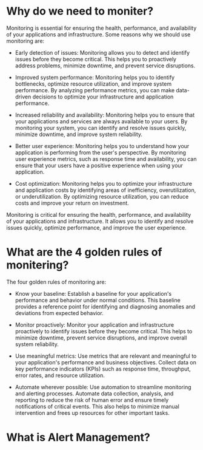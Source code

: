 # Why do we need to moniter?

Monitoring is essential for ensuring the health, performance, and availability of your applications and infrastructure. Some reasons why we should use monitoring are:

- Early detection of issues: Monitoring allows you to detect and identify issues before they become critical. This helps you to proactively address problems, minimize downtime, and prevent service disruptions.

- Improved system performance: Monitoring helps you to identify bottlenecks, optimize resource utilization, and improve system performance. By analyzing performance metrics, you can make data-driven decisions to optimize your infrastructure and application performance.

- Increased reliability and availability: Monitoring helps you to ensure that your applications and services are always available to your users. By monitoring your system, you can identify and resolve issues quickly, minimize downtime, and improve system reliability.

- Better user experience: Monitoring helps you to understand how your application is performing from the user's perspective. By monitoring user experience metrics, such as response time and availability, you can ensure that your users have a positive experience when using your application.

- Cost optimization: Monitoring helps you to optimize your infrastructure and application costs by identifying areas of inefficiency, overutilization, or underutilization. By optimizing resource utilization, you can reduce costs and improve your return on investment.

Monitoring is critical for ensuring the health, performance, and availability of your applications and infrastructure. It allows you to identify and resolve issues quickly, optimize performance, and improve the user experience.

#
# What are the 4 golden rules of monitering?

The four golden rules of monitoring are:

- Know your baseline: Establish a baseline for your application's performance and behavior under normal conditions. This baseline provides a reference point for identifying and diagnosing anomalies and deviations from expected behavior.

- Monitor proactively: Monitor your application and infrastructure proactively to identify issues before they become critical. This helps to minimize downtime, prevent service disruptions, and improve overall system reliability.

- Use meaningful metrics: Use metrics that are relevant and meaningful to your application's performance and business objectives. Collect data on key performance indicators (KPIs) such as response time, throughput, error rates, and resource utilization.

- Automate wherever possible: Use automation to streamline monitoring and alerting processes. Automate data collection, analysis, and reporting to reduce the risk of human error and ensure timely notifications of critical events. This also helps to minimize manual intervention and frees up resources for other important tasks.

#
# What is Alert Management?





